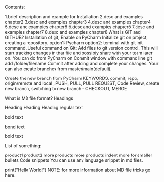 Contents:

1.brief description and example for Installation
2.desc and examples chapter2
3.desc and examples chapter3
4.desc and examples chapter4
5.desc and examples chapter5
6.desc and examples chapter6
7.desc and examples chapter7
8.desc and examples chapter8
What is GIT and GITHUB?
Installation of git, Enable on PyCharm
Initialize git on project, creating a repository.
option1: Pycharm
option2: terminal with git init command.
Useful command on Git:
Add files to git version control. This will start tracking changes in that file and possibly share with your team later on.
You can do from PyCharm on Commit window
with command line git add /folder/filename
Commit after adding and complete your changes.
Your can also create branches from master/main(default).

Create the new branch from PyCharm
KEYWORDS: commit, repo, origin/remote and local , PUSH, PULL, PULL REQUEST, Code Review, create new branch, switching to new branch - CHECKOUT, MERGE

What is MD file format?
Headings

Heading
Heading
Heading
regular text

bold text

bond text

bold text

List of something:

product1
product2
more products
more products
indent more for smaller bullets
Code snippets
You can use any language snippet in md files.

print("Hello World!")
NOTE: for more information about MD file tricks go here.